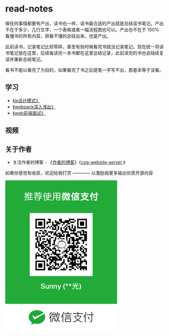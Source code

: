 # read-notes

做任何事情都要有产出，读书也一样，读书最合适的产出就是总结读书笔记。产出不在于多少，几行文字、一个表格或者一幅流程图也可以。产出也不在于 100% 看懂书的所有内容，把看不懂的总结出来，也是产出。

此前读书，记录笔记比较零碎，甚至有些时候看完书就没记录笔记。现在统一将读书笔记放在这里，后续每读完一本书都在这里总结记录，此前读完的书也会陆续复读并重新总结笔记。

看书不能以看完了为目的，如果看完了书之后提笔一字写不出，那基本等于没看。

## 学习

- [《js设计模式》](./book/js设计模式)
- [《webpack深入浅出》](./book/webpack深入浅出)
- [《web前端面试》](./book/web前端面试)


## 视频


## 关于作者

- 关注作者的博客 - 《[作者的博客](http://106.13.205.18:4000/blog#/blogs)》《[czg-website-server
](https://github.com/chenzhaoguang/czg-website-server)》

如果你感觉有收获，欢迎给我打赏 ———— 以激励我更多输出优质开源内容

![图片](https://github.com/chenzhaoguang/czg-read-notes/blob/master/book/img/weixin/mpPay.png)

